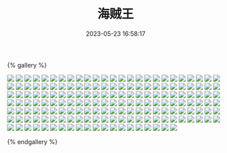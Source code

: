 ﻿---
title: 海贼王
date: 2023-05-23 16:58:17
comments: false
---

{% gallery %}

![](https://fastly.jsdelivr.net/gh/1405720461/images@master/One_piece/1.webp)
![](https://fastly.jsdelivr.net/gh/1405720461/images@master/One_piece/2.webp)
![](https://fastly.jsdelivr.net/gh/1405720461/images@master/One_piece/3.webp)
![](https://fastly.jsdelivr.net/gh/1405720461/images@master/One_piece/4.webp)
![](https://fastly.jsdelivr.net/gh/1405720461/images@master/One_piece/5.webp)
![](https://fastly.jsdelivr.net/gh/1405720461/images@master/One_piece/6.webp)
![](https://fastly.jsdelivr.net/gh/1405720461/images@master/One_piece/7.webp)
![](https://fastly.jsdelivr.net/gh/1405720461/images@master/One_piece/8.webp)
![](https://fastly.jsdelivr.net/gh/1405720461/images@master/One_piece/9.webp)
![](https://fastly.jsdelivr.net/gh/1405720461/images@master/One_piece/10.webp)
![](https://fastly.jsdelivr.net/gh/1405720461/images@master/One_piece/11.webp)
![](https://fastly.jsdelivr.net/gh/1405720461/images@master/One_piece/12.webp)
![](https://fastly.jsdelivr.net/gh/1405720461/images@master/One_piece/13.webp)
![](https://fastly.jsdelivr.net/gh/1405720461/images@master/One_piece/14.webp)
![](https://fastly.jsdelivr.net/gh/1405720461/images@master/One_piece/15.webp)
![](https://fastly.jsdelivr.net/gh/1405720461/images@master/One_piece/16.webp)
![](https://fastly.jsdelivr.net/gh/1405720461/images@master/One_piece/17.webp)
![](https://fastly.jsdelivr.net/gh/1405720461/images@master/One_piece/18.webp)
![](https://fastly.jsdelivr.net/gh/1405720461/images@master/One_piece/19.webp)
![](https://fastly.jsdelivr.net/gh/1405720461/images@master/One_piece/20.webp)
![](https://fastly.jsdelivr.net/gh/1405720461/images@master/One_piece/21.webp)
![](https://fastly.jsdelivr.net/gh/1405720461/images@master/One_piece/22.webp)
![](https://fastly.jsdelivr.net/gh/1405720461/images@master/One_piece/23.webp)
![](https://fastly.jsdelivr.net/gh/1405720461/images@master/One_piece/24.webp)
![](https://fastly.jsdelivr.net/gh/1405720461/images@master/One_piece/25.webp)
![](https://fastly.jsdelivr.net/gh/1405720461/images@master/One_piece/26.webp)
![](https://fastly.jsdelivr.net/gh/1405720461/images@master/One_piece/27.webp)
![](https://fastly.jsdelivr.net/gh/1405720461/images@master/One_piece/28.webp)
![](https://fastly.jsdelivr.net/gh/1405720461/images@master/One_piece/29.webp)
![](https://fastly.jsdelivr.net/gh/1405720461/images@master/One_piece/30.webp)
![](https://fastly.jsdelivr.net/gh/1405720461/images@master/One_piece/31.webp)
![](https://fastly.jsdelivr.net/gh/1405720461/images@master/One_piece/32.webp)
![](https://fastly.jsdelivr.net/gh/1405720461/images@master/One_piece/33.webp)
![](https://fastly.jsdelivr.net/gh/1405720461/images@master/One_piece/34.webp)
![](https://fastly.jsdelivr.net/gh/1405720461/images@master/One_piece/35.webp)
![](https://fastly.jsdelivr.net/gh/1405720461/images@master/One_piece/36.webp)
![](https://fastly.jsdelivr.net/gh/1405720461/images@master/One_piece/37.webp)
![](https://fastly.jsdelivr.net/gh/1405720461/images@master/One_piece/38.webp)
![](https://fastly.jsdelivr.net/gh/1405720461/images@master/One_piece/39.webp)
![](https://fastly.jsdelivr.net/gh/1405720461/images@master/One_piece/40.webp)
![](https://fastly.jsdelivr.net/gh/1405720461/images@master/One_piece/41.webp)
![](https://fastly.jsdelivr.net/gh/1405720461/images@master/One_piece/42.webp)
![](https://fastly.jsdelivr.net/gh/1405720461/images@master/One_piece/43.webp)
![](https://fastly.jsdelivr.net/gh/1405720461/images@master/One_piece/44.webp)
![](https://fastly.jsdelivr.net/gh/1405720461/images@master/One_piece/45.webp)
![](https://fastly.jsdelivr.net/gh/1405720461/images@master/One_piece/46.webp)
![](https://fastly.jsdelivr.net/gh/1405720461/images@master/One_piece/47.webp)
![](https://fastly.jsdelivr.net/gh/1405720461/images@master/One_piece/48.webp)
![](https://fastly.jsdelivr.net/gh/1405720461/images@master/One_piece/49.webp)
![](https://fastly.jsdelivr.net/gh/1405720461/images@master/One_piece/50.webp)
![](https://fastly.jsdelivr.net/gh/1405720461/images@master/One_piece/51.webp)
![](https://fastly.jsdelivr.net/gh/1405720461/images@master/One_piece/52.webp)
![](https://fastly.jsdelivr.net/gh/1405720461/images@master/One_piece/53.webp)
![](https://fastly.jsdelivr.net/gh/1405720461/images@master/One_piece/54.webp)
![](https://fastly.jsdelivr.net/gh/1405720461/images@master/One_piece/55.webp)
![](https://fastly.jsdelivr.net/gh/1405720461/images@master/One_piece/56.webp)
![](https://fastly.jsdelivr.net/gh/1405720461/images@master/One_piece/57.webp)
![](https://fastly.jsdelivr.net/gh/1405720461/images@master/One_piece/58.webp)
![](https://fastly.jsdelivr.net/gh/1405720461/images@master/One_piece/59.webp)
![](https://fastly.jsdelivr.net/gh/1405720461/images@master/One_piece/60.webp)
![](https://fastly.jsdelivr.net/gh/1405720461/images@master/One_piece/61.webp)
![](https://fastly.jsdelivr.net/gh/1405720461/images@master/One_piece/62.webp)
![](https://fastly.jsdelivr.net/gh/1405720461/images@master/One_piece/63.webp)
![](https://fastly.jsdelivr.net/gh/1405720461/images@master/One_piece/64.webp)
![](https://fastly.jsdelivr.net/gh/1405720461/images@master/One_piece/65.webp)
![](https://fastly.jsdelivr.net/gh/1405720461/images@master/One_piece/66.webp)
![](https://fastly.jsdelivr.net/gh/1405720461/images@master/One_piece/67.webp)
![](https://fastly.jsdelivr.net/gh/1405720461/images@master/One_piece/68.webp)
![](https://fastly.jsdelivr.net/gh/1405720461/images@master/One_piece/69.webp)
![](https://fastly.jsdelivr.net/gh/1405720461/images@master/One_piece/70.webp)
![](https://fastly.jsdelivr.net/gh/1405720461/images@master/One_piece/71.webp)
![](https://fastly.jsdelivr.net/gh/1405720461/images@master/One_piece/72.webp)
![](https://fastly.jsdelivr.net/gh/1405720461/images@master/One_piece/73.webp)
![](https://fastly.jsdelivr.net/gh/1405720461/images@master/One_piece/74.webp)
![](https://fastly.jsdelivr.net/gh/1405720461/images@master/One_piece/75.webp)
![](https://fastly.jsdelivr.net/gh/1405720461/images@master/One_piece/76.webp)
![](https://fastly.jsdelivr.net/gh/1405720461/images@master/One_piece/77.webp)
![](https://fastly.jsdelivr.net/gh/1405720461/images@master/One_piece/78.webp)
![](https://fastly.jsdelivr.net/gh/1405720461/images@master/One_piece/79.webp)
![](https://fastly.jsdelivr.net/gh/1405720461/images@master/One_piece/80.webp)
![](https://fastly.jsdelivr.net/gh/1405720461/images@master/One_piece/81.webp)
![](https://fastly.jsdelivr.net/gh/1405720461/images@master/One_piece/82.webp)
![](https://fastly.jsdelivr.net/gh/1405720461/images@master/One_piece/83.webp)
![](https://fastly.jsdelivr.net/gh/1405720461/images@master/One_piece/84.webp)
![](https://fastly.jsdelivr.net/gh/1405720461/images@master/One_piece/85.webp)
![](https://fastly.jsdelivr.net/gh/1405720461/images@master/One_piece/86.webp)
![](https://fastly.jsdelivr.net/gh/1405720461/images@master/One_piece/87.webp)
![](https://fastly.jsdelivr.net/gh/1405720461/images@master/One_piece/88.webp)
![](https://fastly.jsdelivr.net/gh/1405720461/images@master/One_piece/89.webp)
![](https://fastly.jsdelivr.net/gh/1405720461/images@master/One_piece/90.webp)
![](https://fastly.jsdelivr.net/gh/1405720461/images@master/One_piece/91.webp)
![](https://fastly.jsdelivr.net/gh/1405720461/images@master/One_piece/92.webp)
![](https://fastly.jsdelivr.net/gh/1405720461/images@master/One_piece/93.webp)
![](https://fastly.jsdelivr.net/gh/1405720461/images@master/One_piece/94.webp)
![](https://fastly.jsdelivr.net/gh/1405720461/images@master/One_piece/95.webp)
![](https://fastly.jsdelivr.net/gh/1405720461/images@master/One_piece/96.webp)
![](https://fastly.jsdelivr.net/gh/1405720461/images@master/One_piece/97.webp)
![](https://fastly.jsdelivr.net/gh/1405720461/images@master/One_piece/98.webp)
![](https://fastly.jsdelivr.net/gh/1405720461/images@master/One_piece/99.webp)
![](https://fastly.jsdelivr.net/gh/1405720461/images@master/One_piece/100.webp)
![](https://fastly.jsdelivr.net/gh/1405720461/images@master/One_piece/101.webp)
![](https://fastly.jsdelivr.net/gh/1405720461/images@master/One_piece/102.webp)
![](https://fastly.jsdelivr.net/gh/1405720461/images@master/One_piece/103.webp)
![](https://fastly.jsdelivr.net/gh/1405720461/images@master/One_piece/104.webp)
![](https://fastly.jsdelivr.net/gh/1405720461/images@master/One_piece/105.webp)
![](https://fastly.jsdelivr.net/gh/1405720461/images@master/One_piece/106.webp)
![](https://fastly.jsdelivr.net/gh/1405720461/images@master/One_piece/107.webp)
![](https://fastly.jsdelivr.net/gh/1405720461/images@master/One_piece/108.webp)
![](https://fastly.jsdelivr.net/gh/1405720461/images@master/One_piece/109.webp)
![](https://fastly.jsdelivr.net/gh/1405720461/images@master/One_piece/110.webp)
![](https://fastly.jsdelivr.net/gh/1405720461/images@master/One_piece/111.webp)
![](https://fastly.jsdelivr.net/gh/1405720461/images@master/One_piece/112.webp)
![](https://fastly.jsdelivr.net/gh/1405720461/images@master/One_piece/113.webp)
![](https://fastly.jsdelivr.net/gh/1405720461/images@master/One_piece/114.webp)
![](https://fastly.jsdelivr.net/gh/1405720461/images@master/One_piece/115.webp)
![](https://fastly.jsdelivr.net/gh/1405720461/images@master/One_piece/116.webp)
![](https://fastly.jsdelivr.net/gh/1405720461/images@master/One_piece/117.webp)
![](https://fastly.jsdelivr.net/gh/1405720461/images@master/One_piece/118.webp)
![](https://fastly.jsdelivr.net/gh/1405720461/images@master/One_piece/119.webp)
![](https://fastly.jsdelivr.net/gh/1405720461/images@master/One_piece/120.webp)
![](https://fastly.jsdelivr.net/gh/1405720461/images@master/One_piece/121.webp)
![](https://fastly.jsdelivr.net/gh/1405720461/images@master/One_piece/122.webp)
![](https://fastly.jsdelivr.net/gh/1405720461/images@master/One_piece/123.webp)
![](https://fastly.jsdelivr.net/gh/1405720461/images@master/One_piece/124.webp)
![](https://fastly.jsdelivr.net/gh/1405720461/images@master/One_piece/125.webp)
![](https://fastly.jsdelivr.net/gh/1405720461/images@master/One_piece/126.webp)
![](https://fastly.jsdelivr.net/gh/1405720461/images@master/One_piece/127.webp)
![](https://fastly.jsdelivr.net/gh/1405720461/images@master/One_piece/128.webp)
![](https://fastly.jsdelivr.net/gh/1405720461/images@master/One_piece/129.webp)
![](https://fastly.jsdelivr.net/gh/1405720461/images@master/One_piece/130.webp)
![](https://fastly.jsdelivr.net/gh/1405720461/images@master/One_piece/131.webp)
![](https://fastly.jsdelivr.net/gh/1405720461/images@master/One_piece/132.webp)
![](https://fastly.jsdelivr.net/gh/1405720461/images@master/One_piece/133.webp)
![](https://fastly.jsdelivr.net/gh/1405720461/images@master/One_piece/134.webp)
![](https://fastly.jsdelivr.net/gh/1405720461/images@master/One_piece/135.webp)
![](https://fastly.jsdelivr.net/gh/1405720461/images@master/One_piece/136.webp)
![](https://fastly.jsdelivr.net/gh/1405720461/images@master/One_piece/137.webp)
![](https://fastly.jsdelivr.net/gh/1405720461/images@master/One_piece/138.webp)
![](https://fastly.jsdelivr.net/gh/1405720461/images@master/One_piece/139.webp)
![](https://fastly.jsdelivr.net/gh/1405720461/images@master/One_piece/140.webp)
![](https://fastly.jsdelivr.net/gh/1405720461/images@master/One_piece/141.webp)
![](https://fastly.jsdelivr.net/gh/1405720461/images@master/One_piece/142.webp)
![](https://fastly.jsdelivr.net/gh/1405720461/images@master/One_piece/143.webp)
![](https://fastly.jsdelivr.net/gh/1405720461/images@master/One_piece/144.webp)
![](https://fastly.jsdelivr.net/gh/1405720461/images@master/One_piece/145.webp)
![](https://fastly.jsdelivr.net/gh/1405720461/images@master/One_piece/146.webp)
![](https://fastly.jsdelivr.net/gh/1405720461/images@master/One_piece/147.webp)
![](https://fastly.jsdelivr.net/gh/1405720461/images@master/One_piece/148.webp)
![](https://fastly.jsdelivr.net/gh/1405720461/images@master/One_piece/149.webp)
![](https://fastly.jsdelivr.net/gh/1405720461/images@master/One_piece/150.webp)
![](https://fastly.jsdelivr.net/gh/1405720461/images@master/One_piece/151.webp)
![](https://fastly.jsdelivr.net/gh/1405720461/images@master/One_piece/152.webp)
![](https://fastly.jsdelivr.net/gh/1405720461/images@master/One_piece/153.webp)
![](https://fastly.jsdelivr.net/gh/1405720461/images@master/One_piece/154.webp)
![](https://fastly.jsdelivr.net/gh/1405720461/images@master/One_piece/155.webp)
![](https://fastly.jsdelivr.net/gh/1405720461/images@master/One_piece/156.webp)
![](https://fastly.jsdelivr.net/gh/1405720461/images@master/One_piece/157.webp)
![](https://fastly.jsdelivr.net/gh/1405720461/images@master/One_piece/158.webp)
![](https://fastly.jsdelivr.net/gh/1405720461/images@master/One_piece/159.webp)
![](https://fastly.jsdelivr.net/gh/1405720461/images@master/One_piece/160.webp)
![](https://fastly.jsdelivr.net/gh/1405720461/images@master/One_piece/161.webp)
![](https://fastly.jsdelivr.net/gh/1405720461/images@master/One_piece/162.webp)
![](https://fastly.jsdelivr.net/gh/1405720461/images@master/One_piece/163.webp)
![](https://fastly.jsdelivr.net/gh/1405720461/images@master/One_piece/164.webp)
![](https://fastly.jsdelivr.net/gh/1405720461/images@master/One_piece/165.webp)
![](https://fastly.jsdelivr.net/gh/1405720461/images@master/One_piece/166.webp)
![](https://fastly.jsdelivr.net/gh/1405720461/images@master/One_piece/167.webp)
![](https://fastly.jsdelivr.net/gh/1405720461/images@master/One_piece/168.webp)
![](https://fastly.jsdelivr.net/gh/1405720461/images@master/One_piece/169.webp)
![](https://fastly.jsdelivr.net/gh/1405720461/images@master/One_piece/170.webp)

{% endgallery %}
